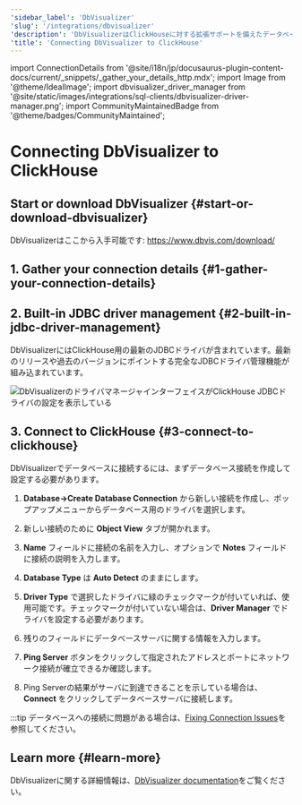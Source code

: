 ```yaml
---
'sidebar_label': 'DbVisualizer'
'slug': '/integrations/dbvisualizer'
'description': 'DbVisualizerはClickHouseに対する拡張サポートを備えたデータベースツールです。'
'title': 'Connecting DbVisualizer to ClickHouse'
---
```


import ConnectionDetails from '@site/i18n/jp/docusaurus-plugin-content-docs/current/_snippets/_gather_your_details_http.mdx';
import Image from '@theme/IdealImage';
import dbvisualizer_driver_manager from '@site/static/images/integrations/sql-clients/dbvisualizer-driver-manager.png';
import CommunityMaintainedBadge from '@theme/badges/CommunityMaintained';


# Connecting DbVisualizer to ClickHouse

<CommunityMaintainedBadge/>

## Start or download DbVisualizer {#start-or-download-dbvisualizer}

DbVisualizerはここから入手可能です: https://www.dbvis.com/download/

## 1. Gather your connection details {#1-gather-your-connection-details}

<ConnectionDetails />

## 2. Built-in JDBC driver management {#2-built-in-jdbc-driver-management}

DbVisualizerにはClickHouse用の最新のJDBCドライバが含まれています。最新のリリースや過去のバージョンにポイントする完全なJDBCドライバ管理機能が組み込まれています。

<Image img={dbvisualizer_driver_manager} size="lg" border alt="DbVisualizerのドライバマネージャインターフェイスがClickHouse JDBCドライバの設定を表示している" />

## 3. Connect to ClickHouse {#3-connect-to-clickhouse}

DbVisualizerでデータベースに接続するには、まずデータベース接続を作成して設定する必要があります。

1. **Database->Create Database Connection** から新しい接続を作成し、ポップアップメニューからデータベース用のドライバを選択します。

2. 新しい接続のために **Object View** タブが開かれます。

3. **Name** フィールドに接続の名前を入力し、オプションで **Notes** フィールドに接続の説明を入力します。

4. **Database Type** は **Auto Detect** のままにします。

5. **Driver Type** で選択したドライバに緑のチェックマークが付いていれば、使用可能です。チェックマークが付いていない場合は、**Driver Manager** でドライバを設定する必要があります。

6. 残りのフィールドにデータベースサーバに関する情報を入力します。

7. **Ping Server** ボタンをクリックして指定されたアドレスとポートにネットワーク接続が確立できるか確認します。

8. Ping Serverの結果がサーバに到達できることを示している場合は、**Connect** をクリックしてデータベースサーバに接続します。

:::tip
データベースへの接続に問題がある場合は、[Fixing Connection Issues](https://confluence.dbvis.com/display/UG231/Fixing+Connection+Issues)を参照してください。

## Learn more {#learn-more}

DbVisualizerに関する詳細情報は、[DbVisualizer documentation](https://confluence.dbvis.com/display/UG231/Users+Guide)をご覧ください。
